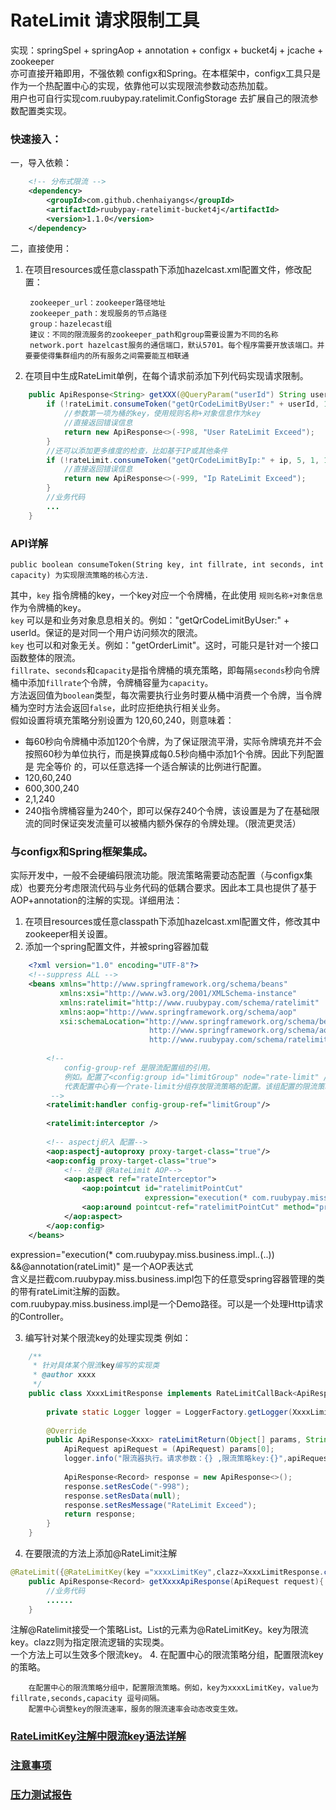 # RateLimit 请求限制工具

实现：springSpel + springAop + annotation + configx + bucket4j + jcache + zookeeper <br/>
亦可直接开箱即用，不强依赖 configx和Spring。在本框架中，configx工具只是作为一个热配置中心的实现，依靠他可以实现限流参数动态热加载。<br/>
用户也可自行实现com.ruubypay.ratelimit.ConfigStorage 去扩展自己的限流参数配置类实现。<br/>

### 快速接入：

一，导入依赖：
```xml
    <!-- 分布式限流 -->
    <dependency>
        <groupId>com.github.chenhaiyangs</groupId>
        <artifactId>ruubypay-ratelimit-bucket4j</artifactId>
        <version>1.1.0</version>
    </dependency>
```    
二，直接使用：
1. 在项目resources或任意classpath下添加hazelcast.xml配置文件，修改配置：
        
        
        zookeeper_url：zookeeper路径地址
        zookeeper_path：发现服务的节点路径
        group：hazelecast组
        建议：不同的限流服务的zookeeper_path和group需要设置为不同的名称
        network.port hazelcast服务的通信端口，默认5701。每个程序需要开放该端口。并要要使得集群组内的所有服务之间需要能互相联通
2. 在项目中生成RateLimit单例，在每个请求前添加下列代码实现请求限制。

```java
    public ApiResponse<String> getXXX(@QueryParam("userId") String userId) {
        if (!rateLimit.consumeToken("getQrCodeLimitByUser:" + userId, 1, 1, 2)) {
            //参数第一项为桶的key，使用规则名称+对象信息作为key
            //直接返回错误信息
            return new ApiResponse<>(-998, "User RateLimit Exceed");
        }
        //还可以添加更多维度的检查，比如基于IP或其他条件
        if (!rateLimit.consumeToken("getQrCodeLimitByIp:" + ip, 5, 1, 10)) {
            //直接返回错误信息
            return new ApiResponse<>(-999, "Ip RateLimit Exceed");
        }
        //业务代码
        ...
    }
```

### API详解

    public boolean consumeToken(String key, int fillrate, int seconds, int capacity) 为实现限流策略的核心方法.
其中，`key` 指令牌桶的key，一个key对应一个令牌桶，在此使用 `规则名称+对象信息`作为令牌桶的key。<br/>
`key` 可以是和业务对象息息相关的。例如："getQrCodeLimitByUser:" + userId。保证的是对同一个用户访问频次的限流。<br/>
`key` 也可以和对象无关。例如："getOrderLimit"。这时，可能只是针对一个接口函数整体的限流。<br/>
`fillrate`、`seconds`和`capacity`是指令牌桶的填充策略，即每隔`seconds`秒向令牌桶中添加`fillrate`个令牌，令牌桶容量为`capacity`。<br/>
方法返回值为`boolean`类型，每次需要执行业务时要从桶中消费一个令牌，当令牌桶为空时方法会返回`false`，此时应拒绝执行相关业务。<br/>
假如设置将填充策略分别设置为 120,60,240，则意味着：<br/>
* 每60秒向令牌桶中添加120个令牌，为了保证限流平滑，实际令牌填充并不会按照60秒为单位执行，而是换算成每0.5秒向桶中添加1个令牌。因此下列配置是 完全等价 的，可以任意选择一个适合解读的比例进行配置。
 * 120,60,240
 * 600,300,240
 * 2,1,240
* 240指令牌桶容量为240个，即可以保存240个令牌，该设置是为了在基础限流的同时保证突发流量可以被桶内额外保存的令牌处理。（限流更灵活）

### 与configx和Spring框架集成。

实际开发中，一般不会硬编码限流功能。限流策略需要动态配置（与configx集成）也要充分考虑限流代码与业务代码的低耦合要求。因此本工具也提供了基于AOP+annotation的注解的实现。详细用法：<br/>
1. 在项目resources或任意classpath下添加hazelcast.xml配置文件，修改其中zookeeper相关设置。
2. 添加一个spring配置文件，并被spring容器加载
```xml
    <?xml version="1.0" encoding="UTF-8"?>
    <!--suppress ALL -->
    <beans xmlns="http://www.springframework.org/schema/beans"
           xmlns:xsi="http://www.w3.org/2001/XMLSchema-instance"
           xmlns:ratelimit="http://www.ruubypay.com/schema/ratelimit"
           xmlns:aop="http://www.springframework.org/schema/aop"
           xsi:schemaLocation="http://www.springframework.org/schema/beans http://www.springframework.org/schema/beans/spring-beans.xsd
                               http://www.springframework.org/schema/aop http://www.springframework.org/schema/aop/spring-aop.xsd
                               http://www.ruubypay.com/schema/ratelimit http://www.ruubypay.com/schema/ratelimit/ratelimit.xsd">
    
        <!-- 
            config-group-ref 是限流配置组的引用。
            例如。配置了<config:group id="limitGroup" node="rate-limit" />
            代表配置中心有一个rate-limit分组存放限流策略的配置。该组配置的限流策略可以动态加载，实时生效
         -->
        <ratelimit:handler config-group-ref="limitGroup"/>
        
        <ratelimit:interceptor />
    
        <!-- aspectj织入 配置-->
        <aop:aspectj-autoproxy proxy-target-class="true"/>
        <aop:config proxy-target-class="true">
            <!-- 处理 @RateLimit AOP-->
            <aop:aspect ref="rateInterceptor">
                <aop:pointcut id="ratelimitPointCut"
                              expression="execution(* com.ruubypay.miss.business.impl.*.*(..)) &amp;&amp;@annotation(rateLimit)"/>
                <aop:around pointcut-ref="ratelimitPointCut" method="proceed"/>
            </aop:aspect>
        </aop:config>
    </beans> 
```  
expression="execution(* com.ruubypay.miss.business.impl.*.*(..)) &amp;&amp;@annotation(rateLimit)" 是一个AOP表达式 <br>
含义是拦截com.ruubypay.miss.business.impl包下的任意受spring容器管理的类的带有rateLimit注解的函数。<br>
com.ruubypay.miss.business.impl是一个Demo路径。可以是一个处理Http请求的Controller。<br>

3. 编写针对某个限流key的处理实现类
例如：
```java
    /**
     * 针对具体某个限流key编写的实现类
     * @author xxxx
     */
    public class XxxxLimitResponse implements RateLimitCallBack<ApiResponse<Xxxx>>{
    
        private static Logger logger = LoggerFactory.getLogger(XxxxLimitResponse.class);
    
        @Override
        public ApiResponse<Xxxx> rateLimitReturn(Object[] params, String key) {
            ApiRequest apiRequest = (ApiRequest) params[0];
            logger.info("限流器执行。请求参数：{} ,限流策略key:{}",apiRequest,key);
           
            ApiResponse<Record> response = new ApiResponse<>();
            response.setResCode("-998");
            response.setResData(null);
            response.setResMessage("RateLimit Exceed");
            return response;
        }
    }
```
4. 在要限流的方法上添加@RateLimit注解
```java
@RateLimit({@RateLimitKey(key ="xxxxLimitKey",clazz=XxxxLimitResponse.class)})
    public ApiResponse<Record> getXxxxApiResponse(ApiRequest request){
        //业务代码
        ......
    }
```
注解@Ratelimit接受一个策略List。List的元素为@RateLimitKey。key为限流key。clazz则为指定限流逻辑的实现类。<br/>
一个方法上可以生效多个限流key。
4. 在配置中心的限流策略分组，配置限流key的策略。
```
    在配置中心的限流策略分组中，配置限流策略。例如，key为xxxxLimitKey，value为fillrate,seconds,capacity 逗号间隔。
    配置中心调整key的限流速率，服务的限流速率会动态改变生效。
```
### [RateLimitKey注解中限流key语法详解](./doc/script.md)
### [注意事项](./doc/warning.md)
### [压力测试报告](./doc/compress.md)